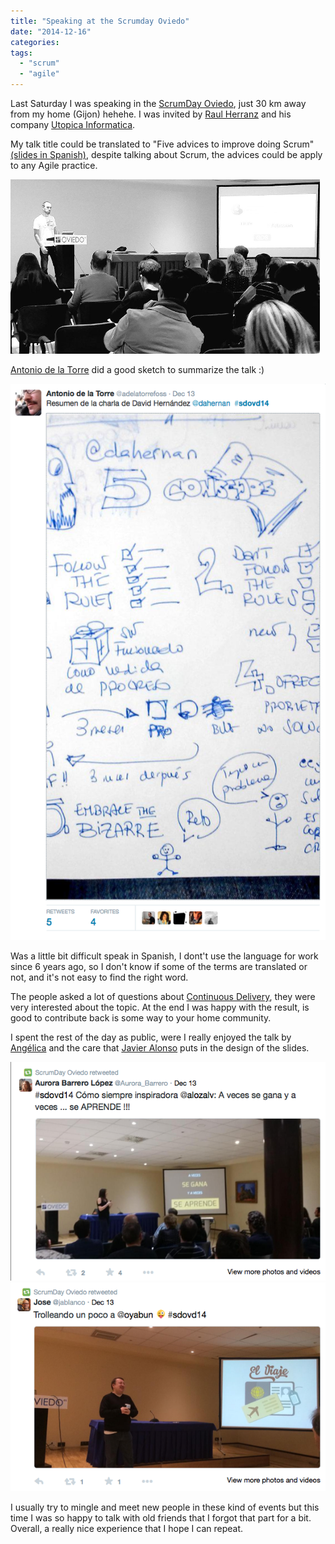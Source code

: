 ```yaml
---
title: "Speaking at the Scrumday Oviedo"
date: "2014-12-16"
categories:
tags:
  - "scrum"
  - "agile"
---
```


Last Saturday I was speaking in the [ScrumDay Oviedo](http://scrumdayoviedo.com/), just 30 km away from my home (Gijon) hehehe.
I was invited by [Raul Herranz](https://twitter.com/raul_herranz) and his company [Utopica Informatica](http://utopicainformatica.com/).

My talk title could be translated to "Five advices to improve doing Scrum" [(slides in Spanish)](https://docs.google.com/presentation/d/1J-Y63hUcuE8HgFFg195Qd2R5Z2dfclXoaDhU7_289fM),
despite talking about Scrum, the advices could be apply to any Agile practice.

![alt](/images/scrum_day1.png)

[Antonio de la Torre](https://twitter.com/adelatorrefoss) did a good sketch to summarize the talk :)

![alt](/images/scrum_day2.png)

Was a little bit difficult speak in Spanish, I dont't use the language for work since 6 years ago, so I don't know if some of the terms are translated or not, and it's not easy to find the right word.

The people asked a lot of questions about [Continuous Delivery](http://dahernan.github.io/2013/10/14/continuous-deployment-trends/), they were very interested about the topic.
At the end I was happy with the result, is good to contribute back is some way to your home community.

I spent the rest of the day as public, were I really enjoyed the talk by [Angélica](https://twitter.com/alozalv)
and the care that [Javier Alonso](https://twitter.com/oyabun) puts in the design of the slides.

![alt](/images/scrum_day3.png)
![alt](/images/scrum_day4.png)

I usually try to mingle and meet new people in these kind of events but this time I was so happy to talk with old friends that I forgot that part for a bit.
Overall, a really nice experience that I hope I can repeat.

